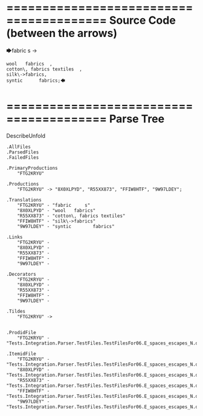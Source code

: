 ========================================
Source Code (between the arrows)
========================================

🡆fabric     s 	->

	wool   fabrics	,
	cotton\, fabrics textiles  ,
    silk\->fabrics,
    syntic 		fabrics;🡄

========================================
Parse Tree
========================================
DescribeUnfold

    .AllFiles
    .ParsedFiles
    .FailedFiles

    .PrimaryProductions
        "FTG2KRYU" 

    .Productions
        "FTG2KRYU" -> "8X0XLPYD", "R55XX873", "FFIW8HTF", "9W97LDEY";

    .Translations
        "FTG2KRYU" - "fabric     s"
        "8X0XLPYD" - "wool   fabrics"
        "R55XX873" - "cotton\, fabrics textiles"
        "FFIW8HTF" - "silk\->fabrics"
        "9W97LDEY" - "syntic 		fabrics"

    .Links
        "FTG2KRYU" - 
        "8X0XLPYD" - 
        "R55XX873" - 
        "FFIW8HTF" - 
        "9W97LDEY" - 

    .Decorators
        "FTG2KRYU" - 
        "8X0XLPYD" - 
        "R55XX873" - 
        "FFIW8HTF" - 
        "9W97LDEY" - 

    .Tildes
        "FTG2KRYU" -> 


    .ProdidFile
        "FTG2KRYU" - "Tests.Integration.Parser.TestFiles.TestFilesFor06.E_spaces_escapes_N.ds"

    .ItemidFile
        "FTG2KRYU" - "Tests.Integration.Parser.TestFiles.TestFilesFor06.E_spaces_escapes_N.ds"
        "8X0XLPYD" - "Tests.Integration.Parser.TestFiles.TestFilesFor06.E_spaces_escapes_N.ds"
        "R55XX873" - "Tests.Integration.Parser.TestFiles.TestFilesFor06.E_spaces_escapes_N.ds"
        "FFIW8HTF" - "Tests.Integration.Parser.TestFiles.TestFilesFor06.E_spaces_escapes_N.ds"
        "9W97LDEY" - "Tests.Integration.Parser.TestFiles.TestFilesFor06.E_spaces_escapes_N.ds"

